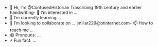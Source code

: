 - 👋 Hi, I’m @ConfusedHistorian
Trascribing 19th century and earlier handwriting- 👀 I’m interested in ...
- 🌱 I’m currently learning ...
- 💞️ I’m looking to collaborate on ...
jmillar229@btinternet.com- 📫 How to reach me ...
- 😄 Pronouns: ...
- ⚡ Fun fact: ...

<!---
ConfusedHistorian/ConfusedHistorian is a ✨ special ✨ repository because its `README.md` (this file) appears on your GitHub profile.
You can click the Preview link to take a look at your changes.
--->
